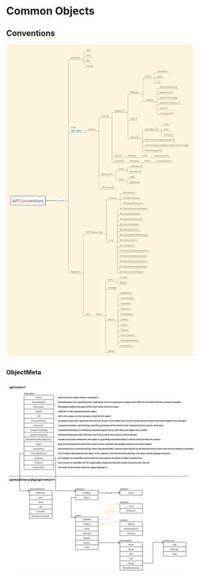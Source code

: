 # Common Objects

## Conventions

![API Conventions](./images/api-conventions.png)

### ObjectMeta

![ObjectMeta Overview](./images/object_meta_overview.svg)
